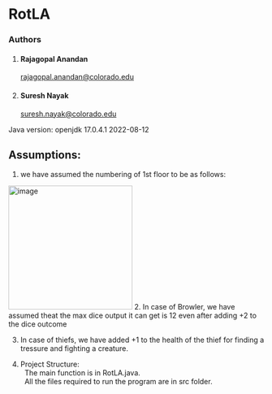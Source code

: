 # RotLA

### Authors

1. #### Rajagopal Anandan
    rajagopal.anandan@colorado.edu

1. #### Suresh Nayak 
     suresh.nayak@colorado.edu



Java version: openjdk 17.0.4.1 2022-08-12

## Assumptions:
1. we have assumed the numbering of 1st floor to be as follows:  
  <img width="244" alt="image" src="https://user-images.githubusercontent.com/42914453/192075159-9274e023-8b25-4a4c-8bc7-2ee4c3354768.png">
2. In case of Browler, we have assumed theat the max dice output it can get is 12 even after adding +2 to the dice outcome

3. In case of thiefs, we have added +1 to the health of the thief for finding a tressure and fighting a creature. 

4. Project Structure:  
  &nbsp; The main function is in RotLA.java.  
  &nbsp; All the files required to run the program are in src folder.  
